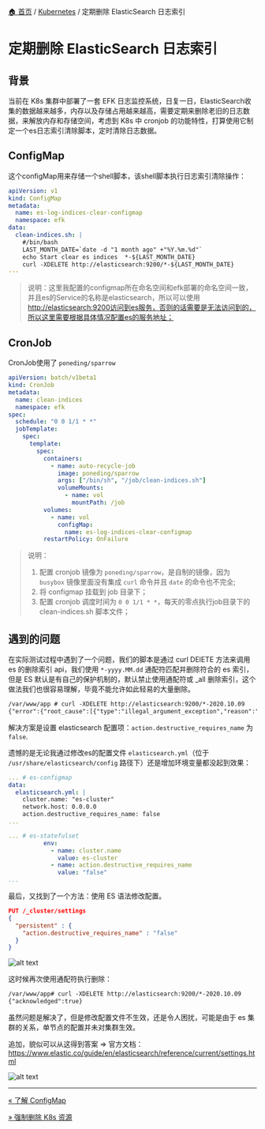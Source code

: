 [🏠 首页](../_index.md) / [Kubernetes](_index.md) / 定期删除 ElasticSearch 日志索引

# 定期删除 ElasticSearch 日志索引

## 背景

当前在 K8s 集群中部署了一套 EFK 日志监控系统，日复一日，ElasticSearch收集的数据越来越多，内存以及存储占用越来越高，需要定期来删除老旧的日志数据，来解放内存和存储空间，考虑到 K8s 中 cronjob 的功能特性，打算使用它制定一个es日志索引清除脚本，定时清除日志数据。

## ConfigMap

这个configMap用来存储一个shell脚本，该shell脚本执行日志索引清除操作：

```yaml
apiVersion: v1
kind: ConfigMap
metadata:
  name: es-log-indices-clear-configmap
  namespace: efk
data:
  clean-indices.sh: |
    #/bin/bash
    LAST_MONTH_DATE=`date -d "1 month ago" +"%Y.%m.%d"`
    echo Start clear es indices  *-${LAST_MONTH_DATE}
    curl -XDELETE http://elasticsearch:9200/*-${LAST_MONTH_DATE}
---
```

> 说明：这里我配置的configmap所在命名空间和efk部署的命名空间一致，并且es的Service的名称是elasticsearch，所以可以使用<http://elasticsearch:9200访问到es服务，否则的话需要是无法访问到的，所以这里需要根据具体情况配置es的服务地址；>

## CronJob

CronJob使用了 `poneding/sparrow`

```yaml
apiVersion: batch/v1beta1
kind: CronJob
metadata:
  name: clean-indices
  namespace: efk
spec:
  schedule: "0 0 1/1 * *"
  jobTemplate:
    spec:
      template:
        spec:
          containers:
            - name: auto-recycle-job
              image: poneding/sparrow
              args: ["/bin/sh", "/job/clean-indices.sh"]
              volumeMounts:
                - name: vol
                  mountPath: /job
          volumes:
            - name: vol
              configMap:
                name: es-log-indices-clear-configmap
          restartPolicy: OnFailure
```

> 说明：
>
> 1. 配置 cronjob 镜像为 `poneding/sparrow`，是自制的镜像，因为 `busybox` 镜像里面没有集成 `curl` 命令并且 `date` 的命令也不完全;
> 2. 将 configmap 挂载到 job 目录下；
> 3. 配置 cronjob 调度时间为 `0 0 1/1 * *`，每天的零点执行job目录下的 clean-indices.sh 脚本文件；

## 遇到的问题

在实际测试过程中遇到了一个问题，我们的脚本是通过 curl DElETE 方法来调用 es 的删除索引 api，我们使用 `*-yyyy.MM.dd` 通配符匹配并删除符合的 es 索引，但是 ES 默认是有自己的保护机制的，默认禁止使用通配符或 _all 删除索引，这个做法我们也很容易理解，毕竟不能允许如此轻易的大量删除。

```tex
/var/www/app # curl -XDELETE http://elasticsearch:9200/*-2020.10.09
{"error":{"root_cause":[{"type":"illegal_argument_exception","reason":"Wildcard expressions or all indices are not allowed"}],"type":"illegal_argument_exception","reason":"Wildcard expressions or all indices are not allowed"},"status":400}
```

解决方案是设置 elasticsearch 配置项：`action.destructive_requires_name` 为 `false`.

遗憾的是无论我通过修改es的配置文件 `elasticsearch.yml`（位于 `/usr/share/elasticsearch/config` 路径下）还是增加环境变量都没起到效果：

```yaml
... # es-configmap
data:
  elasticsearch.yml: |
    cluster.name: "es-cluster"
    network.host: 0.0.0.0
    action.destructive_requires_name: false
...    
```

```yaml
... # es-statefulset
          env:
            - name: cluster.name
              value: es-cluster
            - name: action.destructive_requires_name
              value: "false"
...
```

最后，又找到了一个方法：使用 ES 语法修改配置。

```json
PUT /_cluster/settings
{
  "persistent" : {
    "action.destructive_requires_name" : "false"
  }
}
```

![alt text](https://images.pding.top/2025/03/202503112119950.png)

这时候再次使用通配符执行删除：

```tex
/var/www/app# curl -XDELETE http://elasticsearch:9200/*-2020.10.09
{"acknowledged":true}
```

虽然问题是解决了，但是修改配置文件不生效，还是令人困扰，可能是由于 es 集群的关系，单节点的配置并未对集群生效。

追加，貌似可以从这得到答案  => 官方文档：<https://www.elastic.co/guide/en/elasticsearch/reference/current/settings.html>

![alt text](https://images.pding.top/2025/03/202503112119674.png)

---
[« 了解 ConfigMap](configmap-understood.md)

[» 强制删除 K8s 资源](delete-k8s-resource-force.md)
